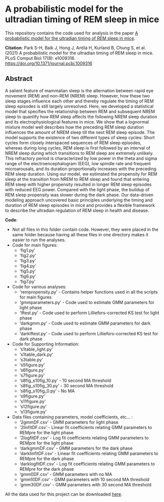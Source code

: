 # A probabilistic model for the ultradian timing of REM sleep in mice

This repository contains the code used for analysis in the paper [A probabilistic model for the ultradian timing of REM sleep in mice](https://journals.plos.org/ploscompbiol/article?id=10.1371/journal.pcbi.1009316). 

**Citation**: Park S-H, Baik J, Hong J, Antila H, Kurland B, Chung S, et al. (2021) A probabilistic model for the ultradian timing of REM sleep in mice. PLoS Comput Biol 17(8): e1009316. https://doi.org/10.1371/journal.pcbi.1009316
 
 ## Abstract
 A salient feature of mammalian sleep is the alternation between rapid eye movement (REM) and non-REM (NREM) sleep. However, how these two sleep stages influence each other and thereby regulate the timing of REM sleep episodes is still largely unresolved. Here, we developed a statistical model that specifies the relationship between REM and subsequent NREM sleep to quantify how REM sleep affects the following NREM sleep duration and its electrophysiological features in mice. We show that a lognormal mixture model well describes how the preceding REM sleep duration influences the amount of NREM sleep till the next REM sleep episode. The model supports the existence of two different types of sleep cycles: Short cycles form closely interspaced sequences of REM sleep episodes, whereas during long cycles, REM sleep is first followed by an interval of NREM sleep during which transitions to REM sleep are extremely unlikely. This refractory period is characterized by low power in the theta and sigma range of the electroencephalogram (EEG), low spindle rate and frequent microarousals, and its duration proportionally increases with the preceding REM sleep duration. Using our model, we estimated the propensity for REM sleep at the transition from NREM to REM sleep and found that entering REM sleep with higher propensity resulted in longer REM sleep episodes with reduced EEG power. Compared with the light phase, the buildup of REM sleep propensity was slower during the dark phase. Our data-driven modeling approach uncovered basic principles underlying the timing and duration of REM sleep episodes in mice and provides a flexible framework to describe the ultradian regulation of REM sleep in health and disease.
 
 
 **Code**:
* Not all files in this folder contain code. However, they were placed in the same folder because having all these files in one directory makes it easier to run the analyses.
* Code for main figures:
   * ‘fig1.py’
   * ‘fig2.py’
   * ‘fig3.py’
   * ‘fig4.py’
   * ‘fig5.py’
   * ‘fig6.py’
   * ‘fig7.py’
* Code for various analyses:
   * ‘rempropensity.py’ - Contains helper functions used in all the scripts for main figures
   * ‘gmmparameters.py’ - Code used to estimate GMM parameters for light phase
   * ‘lftest.py’ - Code used to perform Lilliefors-corrected KS test for light phase
   * ‘darkgmm.py’ - Code used to estimate GMM parameters for dark phase
   * ‘darklftest.py’ - Code used to perform Lilliefors-corrected KS test for dark phase
* Code for Supporting Information:
   * ‘s1table_light.py’
   * ‘s1table_dark.py’
   * ‘s3table.py’
   * ‘s5figure.py’
   * ‘s6figure.py’
   * ‘s7figure.py’
   * ‘s8fig_s10fig_10.py’ - 10 second MA threshold
   * ‘s8fig_s10fig_30.py’ - 30 second MA threshold
   * ‘s8fig_s10fig_0.py’ - No MA
   * ‘s9figure.py’
   * ‘s11figure.py’
   * ‘s12figure.py’
   * ‘s13figure.py’
* Data files containing parameters, model coefficients, etc... :
   * ‘2gmmDF.csv’ - GMM parameters for light phase
   * ‘2linfitDF.csv’ - Linear fit coefficients relating GMM parameters to REMpre for the light phase
   * ‘2logfitDF.csv’ - Log fit coefficients relating GMM parameters to REMpre for the light phase
   * ‘darkgmmDF.csv’ - GMM parameters for the dark phase
   * ‘darklinfitDF.csv’ - Linear fit coefficients relating GMM parameters to REMpre for the dark phase
   * ‘darklogfitDF.csv’ - Log fit coefficients relating GMM parameters to REMpre for the dark phase
   * ‘gmm0DF.csv’ - GMM parameters with no MA
   * ‘gmm10DF.csv’ - GMM parameters with 10 second MA threshold
   * ‘gmm30DF.csv’ - GMM parameters with 30 second MA threshold

All the data used for this project can be downloaded [here](https://upenn.box.com/s/3zcesr4a7l7hgb9andmq4di4t6zvaoql).
